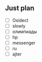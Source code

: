 ## Just plan
- [ ] Osidect 
- [ ] slowly 
- [ ] олимпиады 
- [ ] hp
- [ ] messenger 
- [ ] ru
- [ ] ajter
